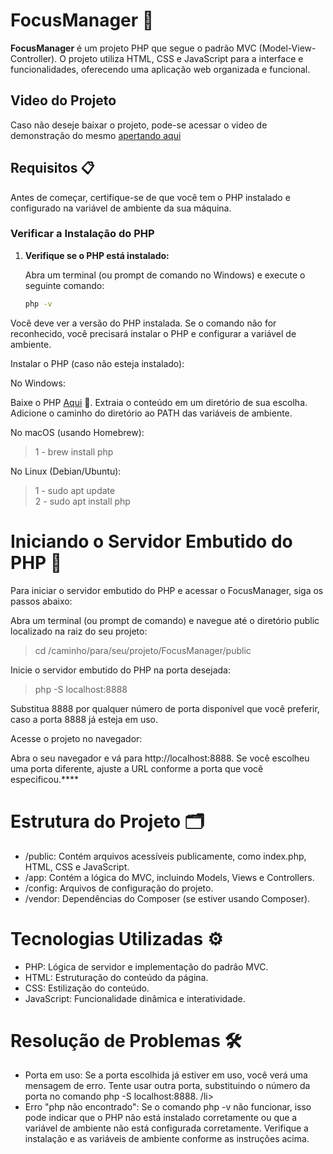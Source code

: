 # FocusManager 🚀

**FocusManager** é um projeto PHP que segue o padrão MVC (Model-View-Controller). O projeto utiliza HTML, CSS e JavaScript para a interface e funcionalidades, oferecendo uma aplicação web organizada e funcional.

## Video do Projeto 
Caso não deseje baixar o projeto, pode-se acessar o video de demonstração do mesmo <a href="https://drive.google.com/file/d/1tcWujFqq6rfz9PBxyzqVQOUuLgpf4yyw/view?usp=sharing">apertando aqui</a>

## Requisitos 📋

Antes de começar, certifique-se de que você tem o PHP instalado e configurado na variável de ambiente da sua máquina.

### Verificar a Instalação do PHP

1. **Verifique se o PHP está instalado:**

   Abra um terminal (ou prompt de comando no Windows) e execute o seguinte comando:

   ```bash
   php -v


Você deve ver a versão do PHP instalada. Se o comando não for reconhecido, você precisará instalar o PHP e configurar a variável de ambiente.

Instalar o PHP (caso não esteja instalado):

No Windows:

Baixe o PHP <a href="https://www.php.net/downloads.php">Aqui</a> 💾.
Extraia o conteúdo em um diretório de sua escolha.
Adicione o caminho do diretório ao PATH das variáveis de ambiente.

No macOS (usando Homebrew):
<blockquote>
    1 - brew install php
</blockquote>

No Linux (Debian/Ubuntu):
<blockquote>
    1 - sudo apt update <br>
    2 - sudo apt install php
</blockquote>

<h1>Iniciando o Servidor Embutido do PHP 🚀</h1>
Para iniciar o servidor embutido do PHP e acessar o FocusManager, siga os passos abaixo:

Abra um terminal (ou prompt de comando) e navegue até o diretório public localizado na raiz do seu projeto:
<blockquote>
    cd /caminho/para/seu/projeto/FocusManager/public
</blockquote>

Inicie o servidor embutido do PHP na porta desejada:
<blockquote>
    php -S localhost:8888
</blockquote>
Substitua 8888 por qualquer número de porta disponível que você preferir, caso a porta 8888 já esteja em uso.

Acesse o projeto no navegador:

Abra o seu navegador e vá para http://localhost:8888. Se você escolheu uma porta diferente, ajuste a URL conforme a porta que você especificou.****

<h1>Estrutura do Projeto 🗂️</h1>
<ul>
    <li>/public: Contém arquivos acessíveis publicamente, como index.php, HTML, CSS e JavaScript.</li>
    <li>/app: Contém a lógica do MVC, incluindo Models, Views e Controllers.</li>
    <li>/config: Arquivos de configuração do projeto.</li>
    <li>/vendor: Dependências do Composer (se estiver usando Composer).</li>
</ul>

<h1>Tecnologias Utilizadas ⚙️</h1>
<ul>
    <li>PHP: Lógica de servidor e implementação do padrão MVC.</li>
    <li>HTML: Estruturação do conteúdo da página.</li>
    <li>CSS: Estilização do conteúdo.</li>
    <li>JavaScript: Funcionalidade dinâmica e interatividade.</li>
</ul>

<h1>Resolução de Problemas 🛠️</h1>
<ul>
    <li>Porta em uso: Se a porta escolhida já estiver em uso, você verá uma mensagem de erro. Tente usar outra porta, substituindo o número da porta no comando php -S             localhost:8888.
    /li>
    <li>Erro "php não encontrado": Se o comando php -v não funcionar, isso pode indicar que o PHP não está instalado corretamente ou que a variável de ambiente não está configurada corretamente. Verifique a instalação e as variáveis de ambiente conforme as instruções acima.</li>
</ul>
